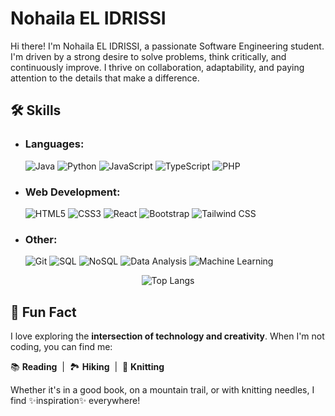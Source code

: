 # Nohaila EL IDRISSI

Hi there! I'm Nohaila EL IDRISSI, a passionate Software Engineering student. I'm driven by a strong desire to solve problems, think critically, and continuously improve. I thrive on collaboration, adaptability, and paying attention to the details that make a difference.
## 🛠️ Skills

- ### Languages: 
  ![Java](https://img.shields.io/badge/Java-%23ED8B00.svg?style=for-the-badge&logo=java&logoColor=white)
  ![Python](https://img.shields.io/badge/Python-%2314354C.svg?style=for-the-badge&logo=python&logoColor=white)
  ![JavaScript](https://img.shields.io/badge/JavaScript-%23323330.svg?style=for-the-badge&logo=javascript&logoColor=%23F7DF1E)
  ![TypeScript](https://img.shields.io/badge/TypeScript-%23007ACC.svg?style=for-the-badge&logo=typescript&logoColor=white)
  ![PHP](https://img.shields.io/badge/PHP-%23777BB4.svg?style=for-the-badge&logo=php&logoColor=white)

- ### Web Development: 
  ![HTML5](https://img.shields.io/badge/HTML5-%23E34F26.svg?style=for-the-badge&logo=html5&logoColor=white)
  ![CSS3](https://img.shields.io/badge/CSS3-%231572B6.svg?style=for-the-badge&logo=css3&logoColor=white)
  ![React](https://img.shields.io/badge/React-%2320232a.svg?style=for-the-badge&logo=react&logoColor=%2361DAFB)
  ![Bootstrap](https://img.shields.io/badge/Bootstrap-%23563D7C.svg?style=for-the-badge&logo=bootstrap&logoColor=white)
  ![Tailwind CSS](https://img.shields.io/badge/Tailwind%20CSS-%2306B6D4.svg?style=for-the-badge&logo=tailwind-css&logoColor=white)

- ### Other: 
  ![Git](https://img.shields.io/badge/Git-%23F05033.svg?style=for-the-badge&logo=git&logoColor=white)
  ![SQL](https://img.shields.io/badge/SQL-%234169E1.svg?style=for-the-badge&logo=postgresql&logoColor=white)
  ![NoSQL](https://img.shields.io/badge/NoSQL-%23000000.svg?style=for-the-badge&logo=nosql&logoColor=white)
  ![Data Analysis](https://img.shields.io/badge/Data%20Analysis-%234A90E2.svg?style=for-the-badge&logo=python&logoColor=white)
  ![Machine Learning](https://img.shields.io/badge/Machine%20Learning-%2300C7B7.svg?style=for-the-badge&logo=scikit-learn&logoColor=white)


<div align="center">
  <img src="https://github-readme-stats.vercel.app/api/top-langs/?username=aliahon&layout=compact&theme=radical" alt="Top Langs" />
</div>


## 🎨 Fun Fact

I love exploring the **intersection of technology and creativity**. When I'm not coding, you can find me:

📚 **Reading** &nbsp;|&nbsp; 🏞️ **Hiking** &nbsp;|&nbsp; 🧶 **Knitting**

Whether it's in a good book, on a mountain trail, or with knitting needles, I find ✨inspiration✨ everywhere!


